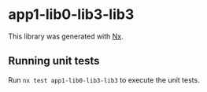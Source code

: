 # app1-lib0-lib3-lib3

This library was generated with [Nx](https://nx.dev).

## Running unit tests

Run `nx test app1-lib0-lib3-lib3` to execute the unit tests.
